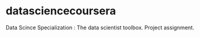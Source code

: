 # datasciencecoursera
Data Scince Specialization  : The data scientist toolbox.
Project assignment.
